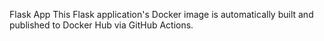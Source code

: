 Flask App
This Flask application's Docker image is automatically built and published to Docker Hub via GitHub Actions.
